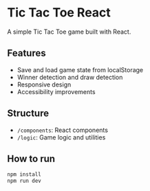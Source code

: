 # Tic Tac Toe React

A simple Tic Tac Toe game built with React.

## Features

- Save and load game state from localStorage
- Winner detection and draw detection
- Responsive design
- Accessibility improvements

## Structure

- `/components`: React components
- `/logic`: Game logic and utilities

## How to run

```bash
npm install
npm run dev
```